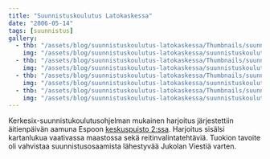 ```yaml
---
title: "Suunnistuskoulutus Latokaskessa"
date: "2006-05-14"
tags: [suunnistus]
gallery:
  - thb: "/assets/blog/suunnistuskoulutus-latokaskessa/Thumbnails/suunnistuskoulutus20060514_01b.jpg"
    img: "/assets/blog/suunnistuskoulutus-latokaskessa/suunnistuskoulutus20060514_01b.jpg"
  - thb: "/assets/blog/suunnistuskoulutus-latokaskessa/Thumbnails/suunnistuskoulutus20060514_02b.jpg"
    img: "/assets/blog/suunnistuskoulutus-latokaskessa/suunnistuskoulutus20060514_02b.jpg"
  - thb: "/assets/blog/suunnistuskoulutus-latokaskessa/Thumbnails/suunnistuskoulutus20060514_03b.jpg"
    img: "/assets/blog/suunnistuskoulutus-latokaskessa/suunnistuskoulutus20060514_03b.jpg"
  - thb: "/assets/blog/suunnistuskoulutus-latokaskessa/Thumbnails/suunnistuskoulutus20060514_04b.jpg"
    img: "/assets/blog/suunnistuskoulutus-latokaskessa/suunnistuskoulutus20060514_04b.jpg"
---
```


Kerkesix-suunnistukoulutusohjelman mukainen harjoitus järjestettiin
äitienpäivän aamuna Espoon [keskuspuisto
2:ssa](http://fi.wikipedia.org/wiki/Espoon_keskuspuisto). Harjoitus
sisälsi kartanlukua vaativassa maastossa sekä reitinvalintatehtäviä.
Tuokion tavoite oli vahvistaa suunnistusosaamista lähestyvää Jukolan
Viestiä varten.
